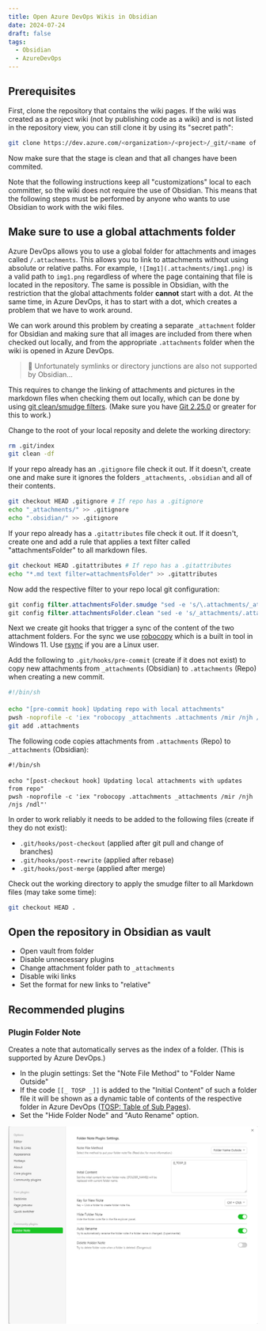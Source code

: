 ```yaml
---
title: Open Azure DevOps Wikis in Obsidian
date: 2024-07-24
draft: false
tags:
  - Obsidian
  - AzureDevOps
---
```

## Prerequisites

First, clone the repository that contains the wiki pages. If the wiki was created as a project wiki (not by publishing code as a wiki) and is not listed in the repository view, you can still clone it by using its "secret path":

```bash
git clone https://dev.azure.com/<organization>/<project>/_git/<name of wiki>.wiki
```

Now make sure that the stage is clean and that all changes have been commited. 

Note that the following instructions keep all "customizations" local to each committer, so the wiki does not require the use of Obsidian. This means that the following steps must be performed by anyone who wants to use Obsidian to work with the wiki files.

## Make sure to use a global attachments folder

Azure DevOps allows you to use a global folder for attachments and images called `/.attachments`. This allows you to link to attachments without using absolute or relative paths. For example, `![Img1](.attachments/img1.png)` is a valid path to `img1.png` regardless of where the page containing that file is located in the repository. The same is possible in Obsidian, with the restriction that the global attachments folder **cannot** start with a dot. At the same time, in Azure DevOps, it has to start with a dot, which creates a problem that we have to work around.

We can work around this problem by creating a separate `_attachment` folder for Obsidian and making sure that all images are included from there when checked out locally, and from the appropriate `.attachments` folder when the wiki is opened in Azure DevOps.

> 🤔 Unfortunately symlinks or directory junctions are also not supported by Obsidian...

This requires to change the linking of attachments and pictures in the markdown files when checking them out locally, which can be done by using [git clean/smudge filters](https://medium.com/@dimst23/a-hidden-gem-of-git-clean-smudge-filter-6c27bee20081). (Make sure you have [Git 2.25.0](https://git-scm.com/downloads) or greater for this to work.)

Change to the root of your local reposity and delete the working directory:

```bash
rm .git/index
git clean -df
```

If your repo already has an `.gitignore` file check it out. If it doesn't, create one and make sure it ignores the folders `_attachments`, `.obsidian` and all of their contents.

```bash
git checkout HEAD .gitignore # If repo has a .gitignore
echo "_attachments/" >> .gitignore
echo ".obsidian/" >> .gitignore
```

If your repo already has a `.gitattributes` file check it out. If it doesn't, create one and add a rule that applies a text filter called "attachmentsFolder" to all markdown files.

```bash
git checkout HEAD .gitattributes # If repo has a .gitattributes
echo "*.md text filter=attachmentsFolder" >> .gitattributes
```

Now add the respective filter to your repo local git configuration:

```powershell
git config filter.attachmentsFolder.smudge "sed -e 's/\.attachments/_attachments/g'"
git config filter.attachmentsFolder.clean "sed -e 's/_attachments/.attachments/g'"
```

Next we create git hooks that trigger a sync of the content of the two attachment folders. For the sync we use [robocopy](https://learn.microsoft.com/de-de/windows-server/administration/windows-commands/robocopy) which is a built in tool in Windows 11. Use [rsync](https://lifehacker.com/geek-to-live-mirror-files-across-systems-with-rsync-196122) if you are a Linux user.

Add the following to `.git/hooks/pre-commit` (create if it does not exist) to copy new attachments from `_attachments` (Obsidian) to `.attachments` (Repo) when creating a new commit.

```bash
#!/bin/sh

echo "[pre-commit hook] Updating repo with local attachments"
pwsh -noprofile -c 'iex "robocopy _attachments .attachments /mir /njh /njs /ndl"'
git add .attachments
```

The following code copies attachments from `.attachments` (Repo) to `_attachments` (Obsidian):

```shell
#!/bin/sh

echo "[post-checkout hook] Updating local attachments with updates from repo"
pwsh -noprofile -c 'iex "robocopy .attachments _attachments /mir /njh /njs /ndl"'
```

In order to work reliably it needs to be added to the following files (create if they do not exist):
- `.git/hooks/post-checkout` (applied after git pull and change of branches)
- `.git/hooks/post-rewrite` (applied after rebase)
- `.git/hooks/post-merge` (applied after merge)

Check out the working directory to apply the smudge filter to all Markdown files (may take some time):

```bash
git checkout HEAD .
```

## Open the repository in Obsidian as vault

- Open vault from folder
- Disable unnecessary plugins
- Change attachment folder path to  `_attachments` 
- Disable wiki links
- Set the format for new links to "relative"

## Recommended plugins

### Plugin Folder Note

Creates a note that automatically serves as the index of a folder. (This is supported by Azure DevOps.) 

 - In the plugin settings: Set the "Note File Method" to "Folder Name Outside" 
- If the code `[[_ TOSP _]]` is added to the "Initial Content" of such a folder file it will be shown as a dynamic table of contents of the respective folder in Azure DevOps ([TOSP: Table of Sub Pages](https://learn.microsoft.com/en-us/azure/devops/project/wiki/markdown-guidance?view=azure-devops#add-a-subpages-table)).
- Set the "Hide Folder Node" and "Auto Rename" option.

![Screenshot Folder Note.png](/static/ScreenshotFolderNote.png)
